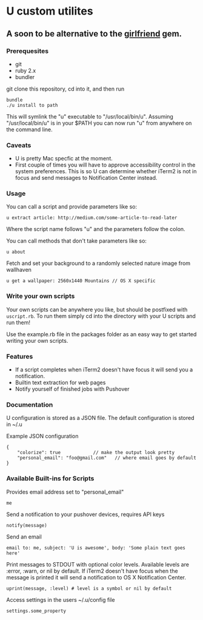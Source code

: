 # U custom utilites
## A soon to be alternative to the [girlfriend](https://github.com/icebreaker/girlfriend) gem.

### Prerequesites

* git
* ruby 2.x
* bundler

git clone this repository, cd into it, and then run

	bundle
	./u install to path

This will symlink the "u" executable to "/usr/local/bin/u".
Assuming "/usr/local/bin/u" is in your $PATH you can now run "u" from anywhere on the command line.

### Caveats

* U is pretty Mac specfic at the moment.
* First couple of times you will have to approve accessibility control in the system preferences.
  This is so U can determine whether iTerm2 is not in focus and send messages to
  Notification Center instead.

### Usage

You can call a script and provide parameters like so:

	u extract article: http://medium.com/some-article-to-read-later

Where the script name follows "u" and the parameters follow the colon.

You can call methods that don't take parameters like so:

	u about

Fetch and set your background to a randomly selected nature image from wallhaven

	u get a wallpaper: 2560x1440 Mountains // OS X specific

### Write your own scripts

Your own scripts can be anywhere you like, but should be postfixed with `uscript.rb`.
To run them simply cd into the directory with your U scripts and run them!

Use the example.rb file in the packages folder as an easy way to get started writing your own scripts.

### Features

* If a script completes when iTerm2 doesn't have focus it will send you a notification.
* Builtin text extraction for web pages
* Notify yourself of finished jobs with Pushover


### Documentation

U configuration is stored as a JSON file. The default configuration is stored in ~/.u

Example JSON configuration

```
{
	"colorize": true			// make the output look pretty
	"personal_email": "foo@gmail.com"	// where email goes by default
}
```

### Available Built-ins for Scripts

Provides email address set to "personal_email"
```
me
```

Send a notification to your pushover devices, requires API keys
```
notify(message)
```

Send an email
```
email to: me, subject: 'U is awesome', body: 'Some plain text goes here'
```

Print messages to STDOUT with optional color levels. Available levels are
:error, :warn, or nil by default. If iTerm2 doesn't have focus when the message
is printed it will send a notification to OS X Notification Center.
```
uprint(message, :level) # level is a symbol or nil by default
```

Access settings in the users ~/.u/config file
```
settings.some_property
```

